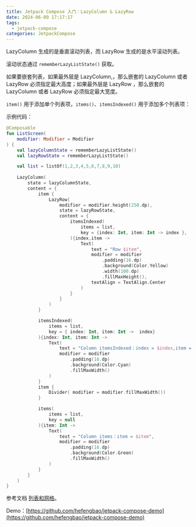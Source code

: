 ```yaml
---
title: Jetpack Compose 入门：LazyColumn & LazyRow
date: 2024-06-09 17:17:17
tags:
  - jetpack-compose
categories: JetpackCompose
---
```

LazyColumn 生成的是垂直滚动列表，而 LazyRow 生成的是水平滚动列表。

滚动状态通过 `rememberLazyListState()` 获取。

如果要嵌套列表，如果最外层是 LazyColumn,，那么嵌套的 LazyColumn 或者 LazyRow 必须指定最大高度；如果最外层是 LazyRow ，那么嵌套的 LazyColumn 或者 LazyRow 必须指定最大宽度。

`item()` 用于添加单个列表项，`items()`、`itemsIndexed()` 用于添加多个列表项：

示例代码：

```kotlin
@Composable
fun ListScreen(
    modifier: Modifier = Modifier
) {
    val lazyColumnState = rememberLazyListState()
    val lazyRowState = rememberLazyListState()

    val list = listOf(1,2,3,4,5,6,7,8,9,10)
		
    LazyColumn(
        state = lazyColumnState,
        content = {
            item {
                LazyRow(
                    modifier = modifier.height(250.dp),
                    state = lazyRowState,
                    content = {
                        itemsIndexed(
                            items = list,
                            key = {index: Int, item: Int -> index },
                        ){index,item ->
                            Text(
                                text = "Row $item",
                                modifier = modifier
                                    .padding(16.dp)
                                    .background(Color.Yellow)
                                    .width(100.dp)
                                    .fillMaxHeight(),
                                textAlign = TextAlign.Center
                            )
                        }
                    }
                )
            }

            itemsIndexed(
                items = list,
                key = { index: Int, item: Int ->  index}
            ){index: Int, item: Int ->  
                Text(
                    text = "Column itemsIndexed：index = $index,item = $item",
                    modifier = modifier
                        .padding(16.dp)
                        .background(Color.Cyan)
                        .fillMaxWidth()
                )
            }
            item {
                Divider( modifier = modifier.fillMaxWidth())
            }

            items(
                items = list,
                key = null
            ){item: Int ->
                Text(
                    text = "Column items：item = $item",
                    modifier = modifier
                        .padding(16.dp)
                        .background(Color.Green)
                        .fillMaxWidth()
                )
            }
        }
    )
}
```

参考文档 [列表和网格](https://developer.android.google.cn/jetpack/compose/lists?hl=zh-cn)。

Demo：[https://github.com/hefengbao/jetpack-compose-demo](https://github.com/hefengbao/jetpack-compose-demo) 